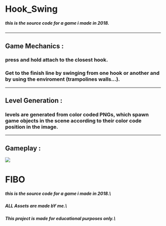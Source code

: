 # Hook_Swing <br/>

##### this is the source code for a game i made in 2018.<br/>
---
## Game Mechanics :<br/>

### press and hold attach to the closest hook.
### Get to the finish line by swinging from one hook or another and by using the enviroment (trampolines walls...).<br/>
---
## Level Generation :<br/>
### levels are generated from color coded PNGs, which spawn game objects in the scene according to their color code position in the image.<br/>
---
## Gameplay :<br/>
<img src="https://github.com/haitamgrissen/Hook_Swing/blob/main/gameplay.gif"/> <br/>

# FIBO
##### this is the source code for a game i made in 2018.\
##### ALL Assets are made bY me.\
##### This project is made for educational purposes only.\
